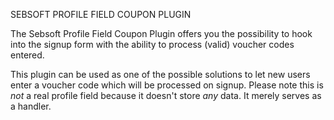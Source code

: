 
SEBSOFT PROFILE FIELD COUPON PLUGIN

The Sebsoft Profile Field Coupon Plugin offers you the possibility to hook into
the signup form with the ability to process (valid) voucher codes entered.

This plugin can be used as one of the possible solutions to let new users enter
a voucher code which will be processed on signup.
Please note this is _not_ a real profile field because it doesn't store _any_ data.
It merely serves as a handler.
